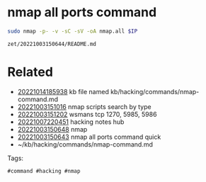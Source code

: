 # nmap all ports command
```bash
sudo nmap -p- -v -sC -sV -oA nmap.all $IP
```

` zet/20221003150644/README.md `

# Related

- [20221014185938](/zet/20221014185938/README.md) kb file named kb/hacking/commands/nmap-command.md
- [20221003151016](/zet/20221003151016/README.md) nmap scripts search by type
- [20221003151202](/zet/20221003151202/README.md) wsmans tcp 1270, 5985, 5986
- [20221007220451](/zet/20221007220451/README.md) hacking notes hub
- [20221003150648](/zet/20221003150648/README.md) nmap
- [20221003150643](/zet/20221003150643/README.md) nmap all ports command quick
- ~/kb/hacking/commands/nmap-command.md

Tags:

    #command #hacking #nmap 

